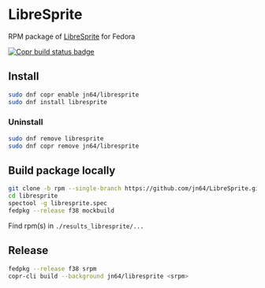 # LibreSprite

RPM package of [LibreSprite](https://libresprite.github.io/) for Fedora

[![Copr build status badge](https://copr.fedorainfracloud.org/coprs/jn64/libresprite/package/libresprite/status_image/last_build.png)](https://copr.fedorainfracloud.org/coprs/jn64/libresprite/)

## Install

```sh
sudo dnf copr enable jn64/libresprite
sudo dnf install libresprite
```

### Uninstall

```sh
sudo dnf remove libresprite
sudo dnf copr remove jn64/libresprite
```

## Build package locally

```sh
git clone -b rpm --single-branch https://github.com/jn64/LibreSprite.git libresprite
cd libresprite
spectool -g libresprite.spec
fedpkg --release f38 mockbuild
```

Find rpm(s) in `./results_libresprite/...`

## Release

```sh
fedpkg --release f38 srpm
copr-cli build --background jn64/libresprite <srpm>
```
